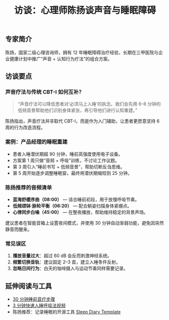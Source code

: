 ﻿---
lang: zh-CN
title: 访谈：心理师陈扬谈声音与睡眠障碍
slug: expert-chen-yang
category: experts
tag: 访谈
summary: 陈扬心理师分享声音疗法在临床睡眠障碍患者中的应用流程与案例。
keywords: 声音疗愈, 睡眠, 访谈
updated: 2025-10-13
---

## 专家简介

陈扬，国家二级心理咨询师，拥有 12 年睡眠障碍治疗经验，长期在三甲医院与企业健康计划中推广“声音 + 认知行为疗法”的组合方案。

## 访谈要点

### 声音疗法与传统 CBT-I 如何互补？
> “声音疗法可以降低患者对‘必须马上入睡’的执念。我们会先用 6–8 分钟的低频音景帮助他们识别身体紧张，再引导他们进行认知重建。”

陈扬指出，声音疗法并非取代 CBT-I，而是作为入门辅助，让患者更愿意坚持 6 周的行为改造流程。

### 案例：产品经理的睡眠重建
- 患者入睡潜伏期超 90 分钟，睡前高强度使用电子设备。
- 方案第 1 周只做“音频 + 呼吸”训练，不讨论工作议题。
- 第 3 周引入“睡前书写 + 低频音景”，帮助切断反刍思维。
- 第 5 周开始逐步调整睡眠窗，最终将潜伏期缩短到 25 分钟。

### 陈扬推荐的音频清单

- **蓝海舒缓序曲（08:00）** — 适合睡前初段，用于放慢呼吸节奏。
- **低频颂钵·脉轮平衡（06:20）** — 配合躺姿扫描身体紧绷点。
- **心律同步白噪（45:00）** — 在整夜播放，帮助维持稳定的背景声场。

建议患者在智能音箱上设置夜间模式，并使用 30 分钟自动渐弱功能，避免因突然静音而醒来。

### 常见误区
1. **播放音量过大**：超过 60 dB 会反而刺激神经系统。
2. **频繁切换音轨**：建议固定 2–3 首，建立入睡条件反射。
3. **忽略日间行为**：白天的咖啡摄入与运动节奏同样需要记录。

## 延伸阅读与工具

- [30 分钟睡前音疗步骤](sleep-routine.html)
- [3 分钟快速入睡呼吸法视频](video-sleep-breath.html)
- 陈扬推荐：记录睡眠的开源工具 [Sleep Diary Template](https://sleep.mentalhealth.org)
